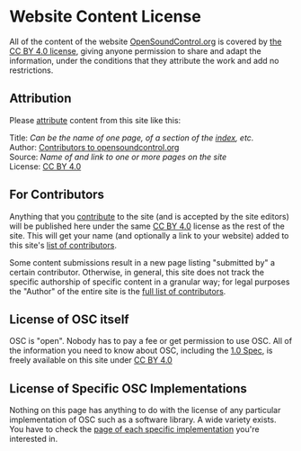 # Website Content License

All of the content of the website
[OpenSoundControl.org](https://OpenSoundControl.org) is covered by
[the CC BY 4.0 license][ccby], giving anyone permission to share and
adapt the information, under the conditions that they
attribute the work and add no restrictions.

## Attribution

Please [attribute][attrib] content from this site like this: 

Title: *Can be the name of one page, of a section of the [index](index.html), etc.*  
Author: [Contributors to opensoundcontrol.org][contrib]  
Source: *Name of and link to one or more pages on the site*  
License: [CC BY 4.0][ccby]  


## For Contributors

Anything that you [contribute](contribute.html) to the site (and is
accepted by the site editors) will be published here under the same
[CC BY 4.0][ccby] license as the rest of the site.  This will get your
name (and optionally a link to your website) added to this site's
[list of contributors][contrib].

Some content submissions result in a new page listing "submitted by" a
certain contributor.  Otherwise, in general, this site does not track
the specific authorship of specific content in a granular way; for
legal purposes the "Author" of the entire site is the [full list of
contributors][contrib].


[attrib]:https://wiki.creativecommons.org/wiki/best_practices_for_attribution
[ccby]:https://creativecommons.org/licenses/by/4.0/ 
[contrib]:contributors.html

## License of OSC itself

OSC is "open". Nobody has to pay a fee or get permission to use OSC.
All of the information you need to know about OSC, including the [1.0
Spec](/spec-1_0.html), is freely available on this site under [CC BY
4.0][ccby]

## License of Specific OSC Implementations

Nothing on this page has anything to do with the license of any
particular implementation of OSC such as a software library. A wide
variety exists.  You have to check the [page of each specific
implementation](index.html#implementations) you're interested in.
